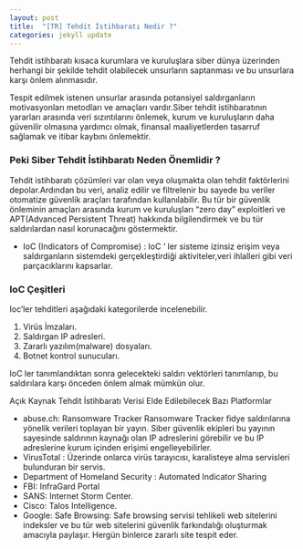 ```yaml
---
layout: post
title:  "[TR] Tehdit İstihbaratı Nedir ?"
categories: jekyll update
---
```


Tehdit istihbaratı kısaca kurumlara ve kuruluşlara siber dünya üzerinden herhangi bir şekilde tehdit olabilecek unsurların saptanması ve bu unsurlara karşı önlem alınmasıdır.

Tespit edilmek istenen unsurlar arasında potansiyel saldırganların motivasyonları metodları ve amaçları vardır.Siber tehdit istihbaratının yararları arasında veri sızıntılarını önlemek, kurum ve kuruluşların daha güvenilir olmasına yardımcı olmak, finansal maaliyetlerden tasarruf sağlamak ve itibar kaybını önlemektir.

### Peki Siber Tehdit İstihbaratı Neden Önemlidir ?

Tehdit istihbaratı çözümleri var olan veya oluşmakta olan tehdit faktörlerini depolar.Ardından bu veri, analiz edilir ve filtrelenir bu sayede bu veriler otomatize güvenlik araçları tarafından kullanılabilir. Bu tür bir güvenlik önleminin amaçları arasında kurum ve kuruluşları “zero day” exploitleri ve APT(Advanced Persistent Threat) hakkında bilgilendirmek ve bu tür saldırılardan nasıl korunacağını göstermektir.

- IoC (Indicators of Compromise) : IoC ‘ ler sisteme izinsiz erişim veya saldırganların sistemdeki gerçekleştirdiği aktiviteler,veri ihlalleri gibi veri parçacıklarını kapsarlar.

### IoC Çeşitleri

Ioc’ler tehditleri aşağıdaki kategorilerde incelenebilir. 
1. Virüs İmzaları. 
2. Saldırgan IP adresleri. 
3. Zararlı yazılım(malware) dosyaları. 
4. Botnet kontrol sunucuları.

IoC ler tanımlandıktan sonra gelecekteki saldırı vektörleri tanımlanıp, bu saldırılara karşı önceden önlem almak mümkün olur.

Açık Kaynak Tehdit İstihbaratı Verisi Elde Edilebilecek Bazı Platformlar

- abuse.ch: Ransomware Tracker Ransomware Tracker fidye saldırılarına yönelik verileri toplayan bir yayın. Siber güvenlik ekipleri bu yayının sayesinde saldırının kaynağı olan IP adreslerini görebilir ve bu IP adreslerine kurum içinden erişimi engelleyebilirler. 
- VirusTotal : Üzerinde onlarca virüs tarayıcısı, karalisteye alma servisleri bulunduran bir servis.
- Department of Homeland Security : Automated Indicator Sharing 
- FBI: InfraGard Portal 
- SANS: Internet Storm Center. 
- Cisco: Talos Intelligence. 
- Google: Safe Browsing: Safe browsing servisi tehlikeli web sitelerini indeksler ve bu tür web sitelerini güvenlik farkındalığı oluşturmak amacıyla paylaşır. Hergün binlerce zararlı site tespit eder.
